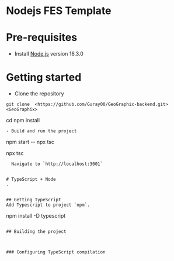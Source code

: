 # Nodejs FES Template


# Pre-requisites
- Install [Node.js](https://nodejs.org/en/) version 16.3.0


# Getting started
- Clone the repository
```
git clone  <https://github.com/Guray00/GeoGraphix-backend.git> <GeoGraphix>
```
cd <GeoGraphix>
npm install
```
- Build and run the project
```
npm start -- npx tsc

npx tsc
```
  Navigate to `http://localhost:3001`


# TypeScript + Node 
.


## Getting TypeScript
Add Typescript to project `npm`.
```
npm install -D typescript
```

## Building the project



### Configuring TypeScript compilation

